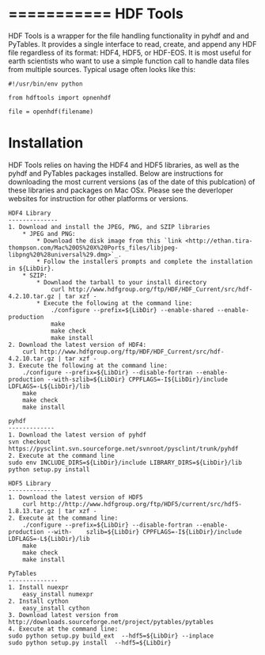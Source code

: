 ===========
HDF Tools
===========

HDF Tools is a wrapper for the file handling functionality in pyhdf and and PyTables.  It provides a single interface to read, create, and append any HDF file regardless of its format: HDF4, HDF5, or HDF-EOS.
It is most useful for earth scientists who want to use a simple function call to handle data files from multiple sources. Typical usage
often looks like this:

    #!/usr/bin/env python

    from hdftools import opnenhdf

    file = openhdf(filename)


Installation
=========

HDF Tools relies on having the HDF4 and HDF5 libraries, as well as the pyhdf and PyTables packages installed. Below are instructions for downloading the most current versions (as of the date of this publcation) of these libraries and packages on Mac OSx.  Please see the deverloper websites for instruction for other platforms or versions.

	HDF4 Library
	--------------
	1. Download and install the JPEG, PNG, and SZIP libraries
		* JPEG and PNG:
			* Download the disk image from this `link <http://ethan.tira-thompson.com/Mac%20OS%20X%20Ports_files/libjpeg-libpng%20%28universal%29.dmg>`_.
			* Follow the installers prompts and complete the installation in ${LibDir}.
		* SZIP:
			* Downlaod the tarball to your install directory
				curl http://www.hdfgroup.org/ftp/HDF/HDF_Current/src/hdf-4.2.10.tar.gz | tar xzf -
			* Execute the following at the command line:
				./configure --prefix=${LibDir} --enable-shared --enable-production
				make
				make check
				make install
	2. Download the latest version of HDF4:
		curl http://www.hdfgroup.org/ftp/HDF/HDF_Current/src/hdf-4.2.10.tar.gz | tar xzf -
	3. Execute the following at the command line:
		./configure --prefix=${LibDir} --disable-fortran --enable-production --with-szlib=${LibDir} CPPFLAGS=-I${LibDir}/include LDFLAGS=-L${LibDir}/lib
		make
		make check
		make install

	pyhdf
	-------------
	1. Download the latest version of pyhdf
	svn checkout https://pysclint.svn.sourceforge.net/svnroot/pysclint/trunk/pyhdf
	2. Execute at the command line
	sudo env INCLUDE_DIRS=${LibDir}/include LIBRARY_DIRS=${LibDir}/lib python setup.py install

	HDF5 Library
	--------------
	1. Download the latest version of HDF5
		curl http://http://www.hdfgroup.org/ftp/HDF5/current/src/hdf5-1.8.13.tar.gz | tar xzf -
	2. Execute at the command line:
		./configure --prefix=${LibDir} --disable-fortran --enable-production --with-	szlib=${LibDir} CPPFLAGS=-I${LibDir}/include LDFLAGS=-L${LibDir}/lib
		make
		make check
		make install

	PyTables
	--------------
	1. Install nuexpr
		easy_install numexpr
	2. Install cython
		easy_install cython
	3. Download latest version from http://downloads.sourceforge.net/project/pytables/pytables 
	4. Execute at the command line:
	sudo python setup.py build_ext  --hdf5=${LibDir} --inplace
	sudo python setup.py install  --hdf5=${LibDir}

